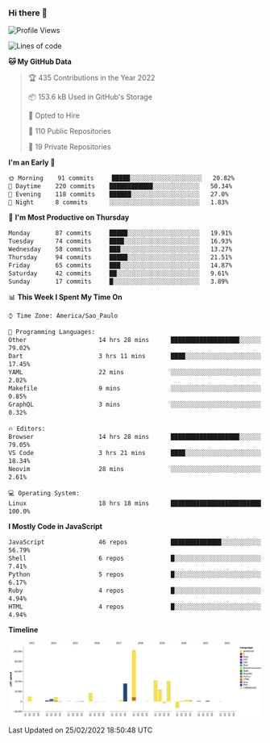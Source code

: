 ### Hi there 👋

<!--START_SECTION:waka-->
![Profile Views](http://img.shields.io/badge/Profile%20Views-0-blue)

![Lines of code](https://img.shields.io/badge/From%20Hello%20World%20I%27ve%20Written-292%20Thousand%20lines%20of%20code-blue)

**🐱 My GitHub Data** 

> 🏆 435 Contributions in the Year 2022
 > 
> 📦 153.6 kB Used in GitHub's Storage 
 > 
> 💼 Opted to Hire
 > 
> 📜 110 Public Repositories 
 > 
> 🔑 19 Private Repositories  
 > 
**I'm an Early 🐤** 

```text
🌞 Morning    91 commits     █████░░░░░░░░░░░░░░░░░░░░   20.82% 
🌆 Daytime    220 commits    ████████████░░░░░░░░░░░░░   50.34% 
🌃 Evening    118 commits    ██████░░░░░░░░░░░░░░░░░░░   27.0% 
🌙 Night      8 commits      ░░░░░░░░░░░░░░░░░░░░░░░░░   1.83%

```
📅 **I'm Most Productive on Thursday** 

```text
Monday       87 commits     █████░░░░░░░░░░░░░░░░░░░░   19.91% 
Tuesday      74 commits     ████░░░░░░░░░░░░░░░░░░░░░   16.93% 
Wednesday    58 commits     ███░░░░░░░░░░░░░░░░░░░░░░   13.27% 
Thursday     94 commits     █████░░░░░░░░░░░░░░░░░░░░   21.51% 
Friday       65 commits     ███░░░░░░░░░░░░░░░░░░░░░░   14.87% 
Saturday     42 commits     ██░░░░░░░░░░░░░░░░░░░░░░░   9.61% 
Sunday       17 commits     █░░░░░░░░░░░░░░░░░░░░░░░░   3.89%

```


📊 **This Week I Spent My Time On** 

```text
⌚︎ Time Zone: America/Sao_Paulo

💬 Programming Languages: 
Other                    14 hrs 28 mins      ███████████████████░░░░░░   79.02% 
Dart                     3 hrs 11 mins       ████░░░░░░░░░░░░░░░░░░░░░   17.45% 
YAML                     22 mins             ░░░░░░░░░░░░░░░░░░░░░░░░░   2.02% 
Makefile                 9 mins              ░░░░░░░░░░░░░░░░░░░░░░░░░   0.85% 
GraphQL                  3 mins              ░░░░░░░░░░░░░░░░░░░░░░░░░   0.32%

🔥 Editors: 
Browser                  14 hrs 28 mins      ███████████████████░░░░░░   79.05% 
VS Code                  3 hrs 21 mins       ████░░░░░░░░░░░░░░░░░░░░░   18.34% 
Neovim                   28 mins             ░░░░░░░░░░░░░░░░░░░░░░░░░   2.61%

💻 Operating System: 
Linux                    18 hrs 18 mins      █████████████████████████   100.0%

```

**I Mostly Code in JavaScript** 

```text
JavaScript               46 repos            ██████████████░░░░░░░░░░░   56.79% 
Shell                    6 repos             █░░░░░░░░░░░░░░░░░░░░░░░░   7.41% 
Python                   5 repos             █░░░░░░░░░░░░░░░░░░░░░░░░   6.17% 
Ruby                     4 repos             █░░░░░░░░░░░░░░░░░░░░░░░░   4.94% 
HTML                     4 repos             █░░░░░░░░░░░░░░░░░░░░░░░░   4.94%

```


**Timeline**

![Chart not found](https://raw.githubusercontent.com/jampow/jampow/master/charts/bar_graph.png) 


 Last Updated on 25/02/2022 18:50:48 UTC
<!--END_SECTION:waka-->
